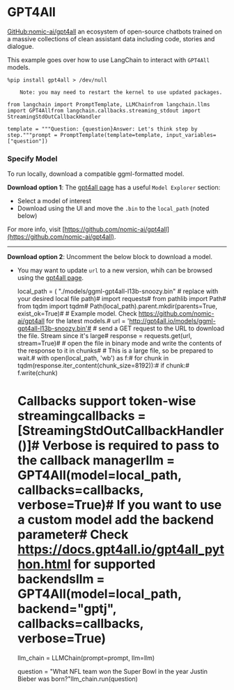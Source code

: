 GPT4All
=======

[GitHub:nomic-ai/gpt4all](https://github.com/nomic-ai/gpt4all) an ecosystem of open-source chatbots trained on a massive collections of clean assistant data including code, stories and dialogue.

This example goes over how to use LangChain to interact with `GPT4All` models.

    %pip install gpt4all > /dev/null

        Note: you may need to restart the kernel to use updated packages.

    from langchain import PromptTemplate, LLMChainfrom langchain.llms import GPT4Allfrom langchain.callbacks.streaming_stdout import StreamingStdOutCallbackHandler

    template = """Question: {question}Answer: Let's think step by step."""prompt = PromptTemplate(template=template, input_variables=["question"])

### Specify Model[​](#specify-model "Direct link to Specify Model")

To run locally, download a compatible ggml-formatted model.

**Download option 1**: The [gpt4all page](https://gpt4all.io/index.html) has a useful `Model Explorer` section:

*   Select a model of interest
*   Download using the UI and move the `.bin` to the `local_path` (noted below)

For more info, visit [https://github.com/nomic-ai/gpt4all](https://github.com/nomic-ai/gpt4all).

* * *

**Download option 2**: Uncomment the below block to download a model.

*   You may want to update `url` to a new version, whih can be browsed using the [gpt4all page](https://gpt4all.io/index.html).

    local_path = (    "./models/ggml-gpt4all-l13b-snoozy.bin"  # replace with your desired local file path)# import requests# from pathlib import Path# from tqdm import tqdm# Path(local_path).parent.mkdir(parents=True, exist_ok=True)# # Example model. Check https://github.com/nomic-ai/gpt4all for the latest models.# url = 'http://gpt4all.io/models/ggml-gpt4all-l13b-snoozy.bin'# # send a GET request to the URL to download the file. Stream since it's large# response = requests.get(url, stream=True)# # open the file in binary mode and write the contents of the response to it in chunks# # This is a large file, so be prepared to wait.# with open(local_path, 'wb') as f:#     for chunk in tqdm(response.iter_content(chunk_size=8192)):#         if chunk:#             f.write(chunk)

    # Callbacks support token-wise streamingcallbacks = [StreamingStdOutCallbackHandler()]# Verbose is required to pass to the callback managerllm = GPT4All(model=local_path, callbacks=callbacks, verbose=True)# If you want to use a custom model add the backend parameter# Check https://docs.gpt4all.io/gpt4all_python.html for supported backendsllm = GPT4All(model=local_path, backend="gptj", callbacks=callbacks, verbose=True)

    llm_chain = LLMChain(prompt=prompt, llm=llm)

    question = "What NFL team won the Super Bowl in the year Justin Bieber was born?"llm_chain.run(question)